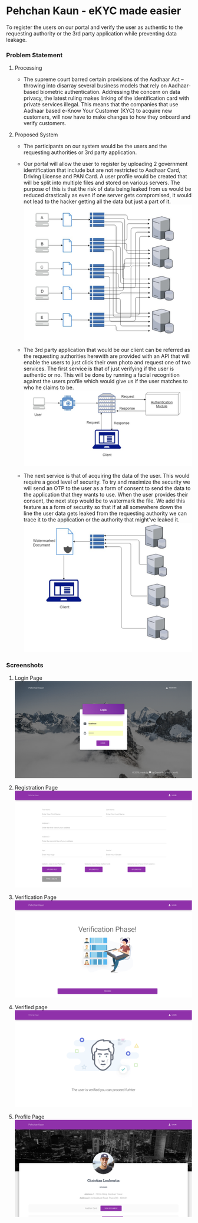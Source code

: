 # Pehchan Kaun - eKYC made easier
To register the users on our portal and verify the user as authentic to the requesting authority or the 3rd party application while preventing data leakage.

### Problem Statement
1. Processing
    * The supreme court barred certain provisions of the Aadhaar Act – throwing into disarray several business models that rely on Aadhaar-based biometric authentication.  Addressing the concern on data privacy, the latest ruling makes linking of the identification card with private services illegal. This means that the companies that use Aadhaar based e-Know Your Customer (KYC) to acquire new customers, will now have to make changes to how they onboard and verify customers.

2. Proposed System
    * The participants on our system would be the users and the requesting authorities or 3rd party application.
    
    * Our portal will allow the user to register by uploading 2 government identification that include but are not restricted to Aadhaar Card, Driving License and PAN Card. A user profile would be created that will be split into multiple files and stored on various servers. The purpose of this is that the risk of data being leaked from us would be reduced drastically as even if one server gets compromised, it would not lead to the hacker getting all the data but just a part of it. 
    ![Screenshot](diagrams/diagram-1.png)
    * The 3rd party application that would be our client can be referred as the requesting authorities herewith are provided with an API that will enable the users to just click their own photo and request one of two services. The first service is that of just verifying if the user is authentic or no. This will be done by running a facial recognition against the users profile which would give us if the user matches to who he claims to be.
    ![Screenshot](diagrams/diagram-2.png)
    * The next service is that of acquiring the data of the user. This would require a good level of security. To try and maximize the security we will send an OTP to the user as a form of consent to send the data to the application that they wants to use. When the user provides their consent, the next step would be to watermark the file. We add this feature as a form of security so that if at all somewhere down the line the user data gets leaked from the requesting authority we can trace it to the application or the authority that might’ve leaked it.
    ![Screenshot](diagrams/diagram-3.png)
### Screenshots

1. Login Page
![Screenshot](screenshots/login-page.png)

2. Registration Page
![Screenshot](screenshots/register-page.png)

3. Verification Page
![Screenshot](screenshots/verification-page.png)

4. Verified page
![Screenshot](screenshots/verified-page.png)

5. Profile Page
![Screenshot](screenshots/profile-page.png)

